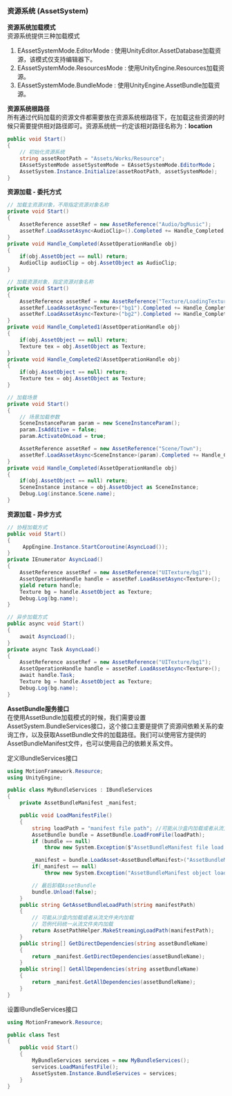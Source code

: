 ### 资源系统 (AssetSystem)

**资源系统加载模式**  
资源系统提供三种加载模式
1. EAssetSystemMode.EditorMode : 使用UnityEditor.AssetDatabase加载资源，该模式仅支持编辑器下。
2. EAssetSystemMode.ResourcesMode : 使用UnityEngine.Resources加载资源。
3. EAssetSystemMode.BundleMode : 使用UnityEngine.AssetBundle加载资源。

**资源系统根路径**  
所有通过代码加载的资源文件都需要放在资源系统根路径下，在加载这些资源的时候只需要提供相对路径即可。资源系统统一约定该相对路径名称为：**location**   

```C#
public void Start()
{
	// 初始化资源系统
	string assetRootPath = "Assets/Works/Resource";
	EAssetSystemMode assetSystemMode = EAssetSystemMode.EditorMode；
	AssetSystem.Instance.Initialize(assetRootPath, assetSystemMode);
}
```

**资源加载 - 委托方式**  
````C#
// 加载主资源对象，不用指定资源对象名称
private void Start()
{
	AssetReference assetRef = new AssetReference("Audio/bgMusic");
	assetRef.LoadAssetAsync<AudioClip>().Completed += Handle_Completed;
}
private void Handle_Completed(AssetOperationHandle obj)
{
	if(obj.AssetObject == null) return;
	AudioClip audioClip = obj.AssetObject as AudioClip;
}
````

````C#
// 加载资源对象，指定资源对象名称
private void Start()
{
	AssetReference assetRef = new AssetReference("Texture/LoadingTextures");
	assetRef.LoadAssetAsync<Texture>("bg1").Completed += Handle_Completed1;
	assetRef.LoadAssetAsync<Texture>("bg2").Completed += Handle_Completed2;
}
private void Handle_Completed1(AssetOperationHandle obj)
{
	if(obj.AssetObject == null) return;
	Texture tex = obj.AssetObject as Texture;
}
private void Handle_Completed2(AssetOperationHandle obj)
{
	if(obj.AssetObject == null) return;
	Texture tex = obj.AssetObject as Texture;
}
````

````C#
// 加载场景
private void Start()
{
	// 场景加载参数
	SceneInstanceParam param = new SceneInstanceParam();
	param.IsAdditive = false;
	param.ActivateOnLoad = true;

	AssetReference assetRef = new AssetReference("Scene/Town");
	assetRef.LoadAssetAsync<SceneInstance>(param).Completed += Handle_Completed1;
}
private void Handle_Completed(AssetOperationHandle obj)
{
	if(obj.AssetObject == null) return;
	SceneInstance instance = obj.AssetObject as SceneInstance;
	Debug.Log(instance.Scene.name);
}
````

**资源加载 - 异步方式**  
````C#
// 协程加载方式
public void Start()
{
	 AppEngine.Instance.StartCoroutine(AsyncLoad());
}
private IEnumerator AsyncLoad()
{
	AssetReference assetRef = new AssetReference("UITexture/bg1");
	AssetOperationHandle handle = assetRef.LoadAssetAsync<Texture>();
	yield return handle;
	Texture bg = handle.AssetObject as Texture;
	Debug.Log(bg.name);
}
````

````C#
// 异步加载方式
public async void Start()
{
	await AsyncLoad();
}
private async Task AsyncLoad()
{
	AssetReference assetRef = new AssetReference("UITexture/bg1");
	AssetOperationHandle handle = assetRef.LoadAssetAsync<Texture>();
	await handle.Task;
	Texture bg = handle.AssetObject as Texture;
	Debug.Log(bg.name);
}
````

**AssetBundle服务接口**  
在使用AssetBundle加载模式的时候，我们需要设置AssetSystem.BundleServices接口，这个接口主要是提供了资源间依赖关系的查询工作，以及获取AssetBundle文件的加载路径。我们可以使用官方提供的AssetBundleManifest文件，也可以使用自己的依赖关系文件。  

定义IBundleServices接口
```C#
using MotionFramework.Resource;
using UnityEngine;

public class MyBundleServices : IBundleServices
{
	private AssetBundleManifest _manifest;

	public void LoadManifestFile()
	{
		string loadPath = "manifest file path"; //可能从沙盒内加载或者从流文件夹内加载
		AssetBundle bundle = AssetBundle.LoadFromFile(loadPath);
		if (bundle == null)
			throw new System.Exception($"AssetBundleManifest file load failed : {loadPath}");

		_manifest = bundle.LoadAsset<AssetBundleManifest>("AssetBundleManifest");
		if(_manifest == null)
			throw new System.Exception("AssetBundleManifest object load failed.");

		// 最后卸载AssetBundle
		bundle.Unload(false);
	}
	public string GetAssetBundleLoadPath(string manifestPath)
	{
		// 可能从沙盒内加载或者从流文件夹内加载
		// 范例代码统一从流文件夹内加载
		return AssetPathHelper.MakeStreamingLoadPath(manifestPath);
	}
	public string[] GetDirectDependencies(string assetBundleName)
	{
		return _manifest.GetDirectDependencies(assetBundleName);
	}
	public string[] GetAllDependencies(string assetBundleName)
	{
		return _manifest.GetAllDependencies(assetBundleName);
	}
}
```

设置IBundleServices接口
```C#
using MotionFramework.Resource;

public class Test
{
	public void Start()
	{
		MyBundleServices services = new MyBundleServices();
		services.LoadManifestFile();
		AssetSystem.Instance.BundleServices = services;
	}
}
```